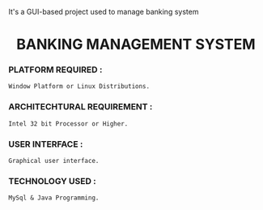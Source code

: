 It's a GUI-based project used to manage banking system
<div align = "center">
    <h1>BANKING MANAGEMENT SYSTEM</h1>
</div>

### PLATFORM REQUIRED : 
```
Window Platform or Linux Distributions.
```

### ARCHITECHTURAL REQUIREMENT : 
```
Intel 32 bit Processor or Higher.
```

### USER INTERFACE : 
```
Graphical user interface.
```

### TECHNOLOGY USED : 
```
MySql & Java Programming.
```
